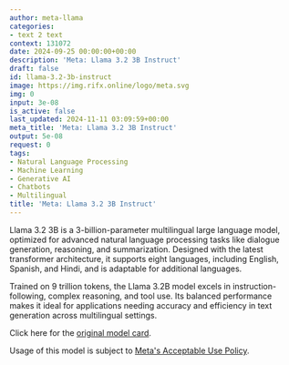 ```yaml
---
author: meta-llama
categories:
- text 2 text
context: 131072
date: 2024-09-25 00:00:00+00:00
description: 'Meta: Llama 3.2 3B Instruct'
draft: false
id: llama-3.2-3b-instruct
image: https://img.rifx.online/logo/meta.svg
img: 0
input: 3e-08
is_active: false
last_updated: 2024-11-11 03:09:59+00:00
meta_title: 'Meta: Llama 3.2 3B Instruct'
output: 5e-08
request: 0
tags:
- Natural Language Processing
- Machine Learning
- Generative AI
- Chatbots
- Multilingual
title: 'Meta: Llama 3.2 3B Instruct'
---
```
















Llama 3.2 3B is a 3-billion-parameter multilingual large language model, optimized for advanced natural language processing tasks like dialogue generation, reasoning, and summarization. Designed with the latest transformer architecture, it supports eight languages, including English, Spanish, and Hindi, and is adaptable for additional languages.

Trained on 9 trillion tokens, the Llama 3.2B model excels in instruction-following, complex reasoning, and tool use. Its balanced performance makes it ideal for applications needing accuracy and efficiency in text generation across multilingual settings.

Click here for the [original model card](https://github.com/meta-llama/llama-models/blob/main/models/llama3_2/MODEL_CARD.md).

Usage of this model is subject to [Meta's Acceptable Use Policy](https://www.llama.com/llama3/use-policy/).

